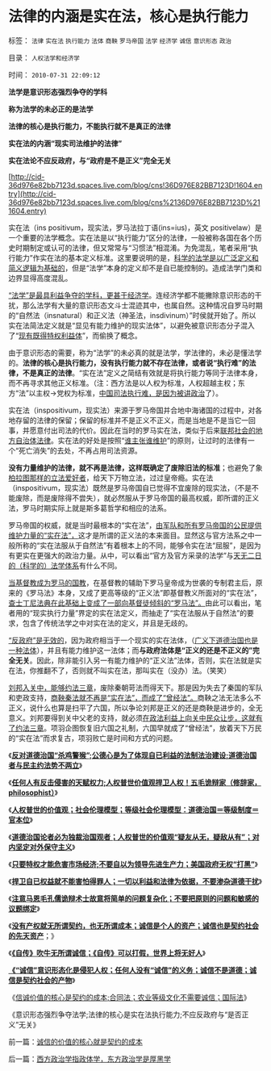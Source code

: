 # 法律的内涵是实在法，核心是执行能力

标签： `法律` `实在法` `执行能力` `法体` `商鞅` `罗马帝国` `法学` `经济学` `诚信` `意识形态` `政治` 

目录： `人权法学和经济学`

时间： `2010-07-31 22:09:12`

**法学是意识形态强烈争夺的学科**

**称为法学的未必正的是法学**

**法律的核心是执行能力，不能执行就不是真正的法律**

**实在法的内涵“现实司法维护的法律”**

**实在法论不应反政府，与“政府是不是正义”完全无关**

[http://cid-36d976e82bb7123d.spaces.live.com/blog/cns!36D976E82BB7123D!1604.entry](http://cid-36d976e82bb7123d.spaces.live.com/blog/cns%2136D976E82BB7123D%211604.entry)

实在法（ins positivum，现实法，罗马法拉丁语(ins=ius)，英文 positivelaw）是一个重要的法学概念。实在法是以“执行能力”区分的法律，一般被称各国在各个历史时期制定或认可的法律，但又常常与“习惯法”相混淆。为免混乱，笔者采用“执行能力”作实在法的基本定义标准。这里要说明的是，[科学的法学是以广泛定义和简义逻辑为基础的](../../../2010/5/18/法学和法学的社会位置；法学不是善恶标准.md)，但是“法学”本身的定义却不是自已能控制的。造成法学门类和边界显得高度混乱。

[“法学”是最具利益争夺的学科，更甚于经济学](../../../2010/3/8/西方经济学的“永恒”逻辑弱点.md)。连经济学都不能撇除意识形态的干扰，那么法学有大量的意识形态文斗士混迹其中，也属自然。这种情况自罗马时期的“自然法（insnatural）和正义法（神圣法，insdivinum）”时侯就开始了。所以实在法简法定义就是“显见有能力维护的现实法体”，以避免被意识形态分子混入了“[现有既得特权利益体](../../../2009/8/28/对事勿对人，反特权不要专反“人”.md)”，而偷换了概念。

由于意识形态的需要，称为“法学”的未必真的就是法学，学法律的，未必是懂法学的。**法律的核心是执行能力，没有执行能力就不存在法律，或者说“执行难”的法律，不是真正的法律**。“实在法”定义之简结有效就是将执行能力等同于法律本身，而不再寻求其他正义标准。（注：西方法是以人权为标准，人权超越主权；东方“法”以主权->党权为标准，[中国司法执行难，是因为被讲政治](../../../2010/5/7/罗马社会只少了人权仅多了奴隶.md)了）。

实在法（inspositivum，现实法）来源于罗马帝国并合地中海诸国的过程中，对各地存留的法律的保留；保留的标准并不是正义不正义，而是当地是不是当它一回事，并愿意付出司法的代价。因此在当时的罗马实在法，类似于后来[联邦社会的地方自治体法律](../../../2010/3/5/户籍制度即市政自治权是民主社会的基石.md)。实在法的好处是按照“[谁主张谁维护](../../../2009/9/3/谁主张谁维护，妥协是实力平衡的结果.md)”的原则，让过时的法律有一个“死亡消失”的去处，不再占用司法资源。

**没有力量维护的法律，就不再是法律，这样既确定了废除旧法的标准**；也避免了象[柏拉图那样的立法爱好者](../../../2010/7/21/柏拉图的乌托邦就是社会主义.md)，给天下万物立法，过过皇帝瘾。实在法（inspositivum，现实法）既然是罗马帝国自已觉得不宜废除的现实法，（不是不能废除，而是废除得不尝失），就必然服从于罗马帝国的最高权威，即所谓的正义法，罗马时期实际上就是斯多葛哲学和相应的法系。

罗马帝国的权威，就是当时最根本的“实在法”，[由军队和所有罗马帝国的公民提供维护力量的“实在法”，](../../../2010/6/3/罗马元老院富豪和中产者阶层.md)这才是所谓的正义法的本来面目。显然这与官方法系之中一般所称的“实在法服从于自然法”有着根本上的不同，能够令实在法“屈服”，是因为有更实在更强大的政治力量。从中，可以看出“官方及官方采录的法学”与[天无二日的（科学的）法学体系](../../../2010/6/11/“天无二日，法无二纲”单一断言规则.md)有什么不同。

[当基督教成为罗马的国教](../../../2010/5/23/基督教罗马帝国在阿拉伯征服阴影下分裂.md)，在基督教的辅助下罗马皇帝成为世袭的专制君主后，原来的《罗马法》本身，又成了更高等级的“正义法”即基督教义所面对的“实在法”，[查士丁尼法典在此基础上变成了一部向基督徒倾斜的“罗马法”。](../../../2010/5/7/罗马社会只少了人权仅多了奴隶.md)由此可以看出，笔者用的“现实执行力量”界定的实在法定义，而抽走了“实在法服从于自然法”的要求，包含了传统法学之中对实在法的定义，并且是无歧的。

[“反政府”是无效的](../../../2010/2/26/“反政府”是荒谬的.md)，因为政府相当于一个现实的实在法体，（[广义下道德治国也是一种法体](http://darthvad.blog.sohu.com/133552226.html)），并且有能力维护这一法体；而**与政府法体是“正义的还是不正义的”完全无关**。因此，除非能引入另一有能力维护的“正义法”法体，否则，实在法就是实在法，你推翻不了，否则就不叫实在法，那叫实在（没办）法。（笑笑）

[刘邦入关中，能够约法三章](../../../2007/9/30/民主就是与民约法；法律并不是道德的上层建筑.md)，废除秦朝苛法而得天下。那是因为失去了秦国的军队和吏政支持，[商鞅秦法就不再是“实在法”，而成了“曾经法”。](../../../2010/6/8/民主和专制优劣比较约束定理;商鞅变法和最失败的法家.md)商鞅之法无法多么不正义，说什么也算是扫平了六国，所以争论刘邦是正义的还是商鞅是进步的，全无意义。刘邦要得到关中父老的支持，就必须[在政法利益上向关中民众让步，这就有了约法三章](../../../2010/6/25/政治家是开发政治利益的专家.md)。项羽企图恢复旧六国之礼制，六国早就成了“曾经法”，放着天下万民的“实在法”而求复古，项羽败亡是时间和方式的问题。

《[**反对道德治国“杀鸡警猴”;公德心是为了体现自已利益的法制法治建设;道德治国者与民主约法势不两立**](../../../2010/7/28/为什么要反对“杀鸡警猴”“借汝之头安众之心”？.md)》

《[**任何人有反击侵害的天赋权力;人权普世价值观捍卫人权！五毛诡辩家（修辞家，philosophist）**](../../../2010/7/29/任何人有反击侵害的天赋权力.md)》

《[**人权普世的价值观；社会伦理模型；等级社会伦理模型：道德治国＝等级制度＝官本位**](../../../2010/7/29/人权普世的价值观在于捍卫自已的权益.md)》

《[**道德治国论者必为独裁治国观者；人权普世的价值观“疑友从无，疑敌从有”；对内坚定对外保守主义**](../../../2010/7/29/没有共同利益，请不要急忙以身相许！.md)》

《[**只要特权才能危害市场经济;不要自以为领导先进生产力；美国政府无权“打黑”**](../../../2010/7/29/只有特权才能危害市场经济.md)》

《[**捍卫自已权益就不能害怕得罪人；一切以利益和法律为依据，不要渗杂道德干扰**](../../../2010/7/29/捍卫自已权益就不能害怕得罪人.md)》

《[**注意马恩毛孔儒诡辩术士故意将简单的问题复杂化；不要把原则的问题和敏感的议题绑定**](../../../2010/7/29/诡辩术是傻逼“怀才不遇”的“技术”.md)》

《[**没有产权就无所谓契约，也无所谓成本；诚信是个人的资产；诚信也是契约社会的先天资产**](../../../2010/7/31/诚信是个人资产而非先天的道德义务；.md)；》

《[**《自传》吹牛无所谓诚信；《自传》可以打假，世界上将无好人**](../../../2010/7/31/“打倒唐骏《自传》”的“正义感”有多无聊？.md)》

[**《“诚信”意识形态化是侵犯人权；任何人没有“诚信”的义务；诚信不是道德；诚信是契约社会的产物**](../../../2010/7/31/诚信是契约社会的产物;任何人没有“诚信”的义务.md)》

《[信诚价值的核心是契约的成本;合同法；农业等级文化不需要诚信；国际法](../../../2010/7/31/诚信的价值的核心就是契约的成本.md)》

《意识形态强烈争夺法学;法律的核心是实在法执行能力;不应反政府与“是否正义”无关》



前一篇：[诚信的价值的核心就是契约的成本](../../../2010/7/31/诚信的价值的核心就是契约的成本.md)

后一篇：[西方政治学指政体学，东方政治学是厚黑学](../../../2010/7/31/西方政治学指政体学，东方政治学是厚黑学.md)